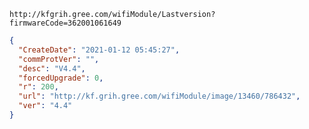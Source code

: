 `http://kfgrih.gree.com/wifiModule/Lastversion?firmwareCode=362001061649`

```json
{
  "CreateDate": "2021-01-12 05:45:27",
  "commProtVer": "",
  "desc": "V4.4",
  "forcedUpgrade": 0,
  "r": 200,
  "url": "http://kf.grih.gree.com/wifiModule/image/13460/786432",
  "ver": "4.4"
}
```